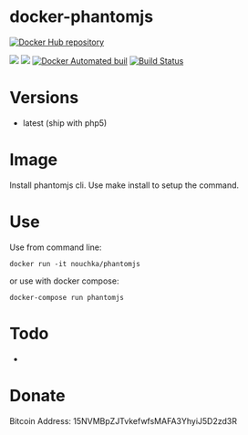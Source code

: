 # docker-phantomjs

[![Docker Hub repository](http://dockeri.co/image/nouchka/phantomjs)](https://registry.hub.docker.com/u/nouchka/phantomjs/)

[![](https://images.microbadger.com/badges/image/nouchka/phantomjs.svg)](https://microbadger.com/images/nouchka/phantomjs "Get your own image badge on microbadger.com")
[![](https://images.microbadger.com/badges/version/nouchka/phantomjs.svg)](https://microbadger.com/images/nouchka/phantomjs "Get your own version badge on microbadger.com")
[![Docker Automated buil](https://img.shields.io/docker/automated/nouchka/phantomjs.svg)](https://hub.docker.com/r/nouchka/phantomjs/)
[![Build Status](https://travis-ci.org/nouchka/docker-phantomjs.svg?branch=master)](https://travis-ci.org/nouchka/docker-phantomjs)

# Versions

* latest (ship with php5)

# Image
Install phantomjs cli. Use make install to setup the command.

# Use

Use from command line:

	docker run -it nouchka/phantomjs
or use with docker compose:

	docker-compose run phantomjs

# Todo

* 

# Donate

Bitcoin Address: 15NVMBpZJTvkefwfsMAFA3YhyiJ5D2zd3R
